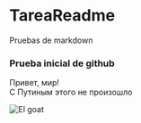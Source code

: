 # TareaReadme
Pruebas de markdown
### Prueba inicial de github  

Привет, мир!  
С Путиным этого не произошло

![El goat](https://upload.wikimedia.org/wikipedia/commons/thumb/f/f3/%D0%92%D0%BB%D0%B0%D0%B4%D0%B8%D0%BC%D0%B8%D1%80_%D0%9F%D1%83%D1%82%D0%B8%D0%BD_%2808-03-2024%29_%28cropped%29.jpg/250px-%D0%92%D0%BB%D0%B0%D0%B4%D0%B8%D0%BC%D0%B8%D1%80_%D0%9F%D1%83%D1%82%D0%B8%D0%BD_%2808-03-2024%29_%28cropped%29.jpg)
